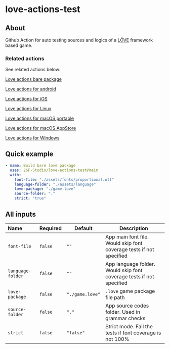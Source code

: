 # love-actions-test

## About

Github Action for auto testing sources and logics of a [LÖVE](https://love2d.org/) framework based game.

### Related actions

See related actions below:

[Love actions bare package](https://github.com/marketplace/actions/love-actions-bare-package)

[Love actions for android](https://github.com/marketplace/actions/love-actions-for-android)

[Love actions for iOS](https://github.com/marketplace/actions/love-actions-for-ios)

[Love actions for Linux](https://github.com/marketplace/actions/love-actions-for-linux)

[Love actions for macOS portable](https://github.com/marketplace/actions/love-actions-for-macos-portable)

[Love actions for macOS AppStore](https://github.com/marketplace/actions/love-actions-for-macos-appstore)

[Love actions for Windows](https://github.com/marketplace/actions/love-actions-for-windows)

## Quick example

```yaml
- name: Build bare love package
  uses: 26F-Studio/love-actions-test@main
  with:
    font-file: "./assets/fonts/proportional.otf"
    language-folder: "./assets/language"
    love-package: "./game.love"
    source-folder: "."
    strict: "true"
```

## All inputs

| Name              | Required | Default         | Description                                                          |
| :---------------- | -------- | --------------- | -------------------------------------------------------------------- |
| `font-file`       | `false`  | `""`            | App main font file. Would skip font coverage tests if not specified  |
| `language-folder` | `false`  | `""`            | App language folder. Would skip font coverage tests if not specified |
| `love-package`    | `false`  | `"./game.love"` | `.love` game package file path                                       |
| `source-folder`   | `false`  | `"."`           | App source codes folder. Used in grammar checks                      |
| `strict`          | `false`  | `"false"`           | Strict mode. Fail the tests if font coverage is not 100%         |
